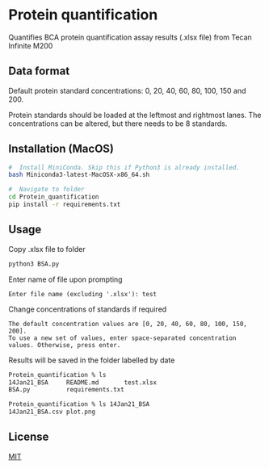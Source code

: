 # Protein quantification
Quantifies BCA protein quantification assay results (.xlsx file) from Tecan Infinite M200


## Data format
Default protein standard concentrations: 
0, 20, 40, 60, 80, 100, 150 and 200.

Protein standards should be loaded at the leftmost and rightmost lanes. The concentrations can be altered, but there needs to be 8 standards. 

## Installation (MacOS)
```bash
#  Install MiniConda. Skip this if Python3 is already installed. 
bash Miniconda3-latest-MacOSX-x86_64.sh

#  Navigate to folder
cd Protein_quantification
pip install -r requirements.txt
```

## Usage
Copy .xlsx file to folder
```bash
python3 BSA.py
```
Enter name of file upon prompting
```
Enter file name (excluding '.xlsx'): test
```
Change concentrations of standards if required
```
The default concentration values are [0, 20, 40, 60, 80, 100, 150, 200].
To use a new set of values, enter space-separated concentration values. Otherwise, press enter.
```
Results will be saved in the folder labelled by date
```bash
Protein_quantification % ls
14Jan21_BSA		README.md		test.xlsx
BSA.py			requirements.txt

Protein_quantification % ls 14Jan21_BSA 
14Jan21_BSA.csv	plot.png
```

## License
[MIT](https://choosealicense.com/licenses/mit/)
